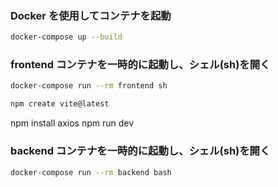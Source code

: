 ﻿### **Docker を使用してコンテナを起動**
```bash
docker-compose up --build
```

### **frontend コンテナを一時的に起動し、シェル(sh)を開く**
```bash
docker-compose run --rm frontend sh
```

```bash
npm create vite@latest
```

npm install axios
npm run dev

### **backend コンテナを一時的に起動し、シェル(sh)を開く**
```bash
docker-compose run --rm backend bash

```